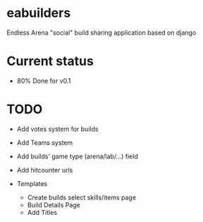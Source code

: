 # eabuilders

Endless Arena "social" build sharing application based on django

# Current status

- 80% Done for v0.1

# TODO

- Add votes system for builds
- Add Teams system
- Add builds' game type (arena/lab/...) field
- Add hitcounter urls

- Templates

  - Create builds select skills/items page
  - Build Details Page
  - Add Titles
